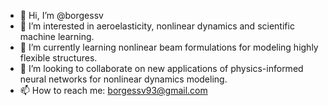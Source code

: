 - 👋 Hi, I’m @borgessv
- 👀 I’m interested in aeroelasticity, nonlinear dynamics and scientific machine learning.
- 🌱 I’m currently learning nonlinear beam formulations for modeling highly flexible structures.
- 💞️ I’m looking to collaborate on new applications of physics-informed neural networks for nonlinear dynamics modeling.
- 📫 How to reach me: borgessv93@gmail.com

<!---
borgessv/borgessv is a ✨ special ✨ repository because its `README.md` (this file) appears on your GitHub profile.
You can click the Preview link to take a look at your changes.
--->
